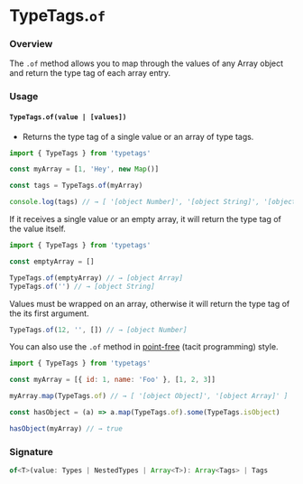 # TypeTags.`of`

### Overview

The `.of` method allows you to map through the values of any Array object and return the type tag of each array entry.

### Usage

#### `TypeTags.of(value | [values])`

- Returns the type tag of a single value or an array of type tags.

```js
import { TypeTags } from 'typetags'

const myArray = [1, 'Hey', new Map()]

const tags = TypeTags.of(myArray)

console.log(tags) // → [ '[object Number]', '[object String]', '[object Map]' ]
```

If it receives a single value or an empty array, it will return the type tag of the value itself.

```js
import { TypeTags } from 'typetags'

const emptyArray = []

TypeTags.of(emptyArray) // → [object Array]
TypeTags.of('') // → [object String]
```

Values must be wrapped on an array, otherwise it will return the type tag of the its first argument.

```js
TypeTags.of(12, '', []) // → [object Number]
```

You can also use the `.of` method in [point-free](https://en.wikipedia.org/wiki/Tacit_programming) (tacit programming) style.

```js
import { TypeTags } from 'typetags'

const myArray = [{ id: 1, name: 'Foo' }, [1, 2, 3]]

myArray.map(TypeTags.of) // → [ '[object Object]', '[object Array]' ]

const hasObject = (a) => a.map(TypeTags.of).some(TypeTags.isObject)

hasObject(myArray) // → true
```

### Signature

```ts
of<T>(value: Types | NestedTypes | Array<T>): Array<Tags> | Tags
```
